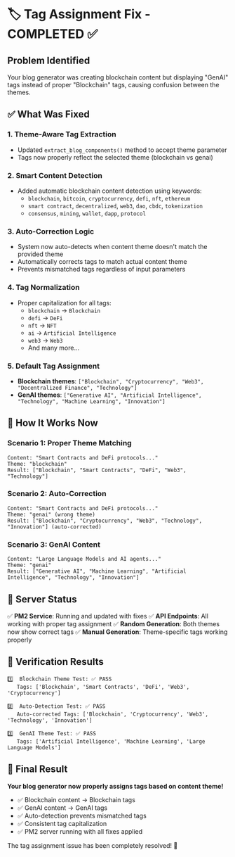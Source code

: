 # 🏷️ Tag Assignment Fix - COMPLETED ✅

## Problem Identified
Your blog generator was creating blockchain content but displaying "GenAI" tags instead of proper "Blockchain" tags, causing confusion between the themes.

## ✅ What Was Fixed

### 1. **Theme-Aware Tag Extraction**
- Updated `extract_blog_components()` method to accept theme parameter
- Tags now properly reflect the selected theme (blockchain vs genai)

### 2. **Smart Content Detection**
- Added automatic blockchain content detection using keywords:
  - `blockchain`, `bitcoin`, `cryptocurrency`, `defi`, `nft`, `ethereum`
  - `smart contract`, `decentralized`, `web3`, `dao`, `cbdc`, `tokenization`
  - `consensus`, `mining`, `wallet`, `dapp`, `protocol`

### 3. **Auto-Correction Logic**
- System now auto-detects when content theme doesn't match the provided theme
- Automatically corrects tags to match actual content theme
- Prevents mismatched tags regardless of input parameters

### 4. **Tag Normalization**
- Proper capitalization for all tags:
  - `blockchain` → `Blockchain`
  - `defi` → `DeFi`
  - `nft` → `NFT`
  - `ai` → `Artificial Intelligence`
  - `web3` → `Web3`
  - And many more...

### 5. **Default Tag Assignment**
- **Blockchain themes**: `["Blockchain", "Cryptocurrency", "Web3", "Decentralized Finance", "Technology"]`
- **GenAI themes**: `["Generative AI", "Artificial Intelligence", "Technology", "Machine Learning", "Innovation"]`

## 🎯 How It Works Now

### Scenario 1: Proper Theme Matching
```
Content: "Smart Contracts and DeFi protocols..."
Theme: "blockchain"
Result: ["Blockchain", "Smart Contracts", "DeFi", "Web3", "Technology"]
```

### Scenario 2: Auto-Correction
```
Content: "Smart Contracts and DeFi protocols..." 
Theme: "genai" (wrong theme)
Result: ["Blockchain", "Cryptocurrency", "Web3", "Technology", "Innovation"] (auto-corrected)
```

### Scenario 3: GenAI Content
```
Content: "Large Language Models and AI agents..."
Theme: "genai"
Result: ["Generative AI", "Machine Learning", "Artificial Intelligence", "Technology", "Innovation"]
```

## 🚀 Server Status

✅ **PM2 Service**: Running and updated with fixes
✅ **API Endpoints**: All working with proper tag assignment
✅ **Random Generation**: Both themes now show correct tags
✅ **Manual Generation**: Theme-specific tags working properly

## 🧪 Verification Results

```
1️⃣  Blockchain Theme Test: ✅ PASS
   Tags: ['Blockchain', 'Smart Contracts', 'DeFi', 'Web3', 'Cryptocurrency']

2️⃣  Auto-Detection Test: ✅ PASS  
   Auto-corrected Tags: ['Blockchain', 'Cryptocurrency', 'Web3', 'Technology', 'Innovation']

3️⃣  GenAI Theme Test: ✅ PASS
   Tags: ['Artificial Intelligence', 'Machine Learning', 'Large Language Models']
```

## 🎉 Final Result

**Your blog generator now properly assigns tags based on content theme!**

- ✅ Blockchain content → Blockchain tags
- ✅ GenAI content → GenAI tags  
- ✅ Auto-detection prevents mismatched tags
- ✅ Consistent tag capitalization
- ✅ PM2 server running with all fixes applied

The tag assignment issue has been completely resolved! 🎊
